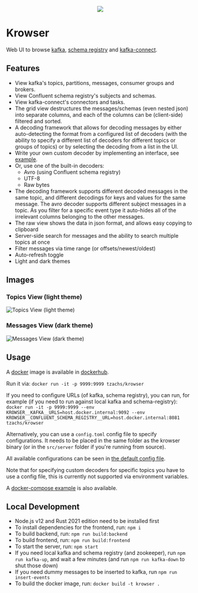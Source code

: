 <p align="center">
    <img src="./logo.svg">
</p>

# Krowser

Web UI to browse [kafka](https://kafka.apache.org/), [schema registry](https://docs.confluent.io/current/schema-registry/index.html) and [kafka-connect](https://docs.confluent.io/platform/current/connect/).

## Features

- View kafka's topics, partitions, messages, consumer groups and brokers.
- View Confluent schema registry's subjects and schemas.
- View kafka-connect's connectors and tasks.
- The grid view destructures the messages/schemas (even nested json) into separate columns, and each of the columns can be (client-side) filtered and sorted.
- A decoding framework that allows for decoding messages by either auto-detecting the format from a configured list of decoders (with the ability to specify a different list of decoders for different topics or groups of topics) or by selecting the decoding from a list in the UI.
- Write your own custom decoder by implementing an interface, see [example](./docs/examples/plugins/readme.md).
- Or, use one of the built-in decoders:
    - Avro (using Confluent schema registry)
    - UTF-8
    - Raw bytes
- The decoding framework supports different decoded messages in the same topic, and different decodings for keys and values for the same message. The avro decoder supports different subject messages in a topic. As you filter for a specific event type it auto-hides all of the irrelevant columns belonging to the other messages.
- The raw view shows the data in json format, and allows easy copying to clipboard
- Server-side search for messages and the ability to search multiple topics at once
- Filter messages via time range (or offsets/newest/oldest)
- Auto-refresh toggle
- Light and dark themes

## Images

### Topics View (light theme)

![Topics View (light theme)](./docs/images/topics.png "Topics View (light theme)")

### Messages View (dark theme)

![Messages View (dark theme)](/docs/images/messages.png "Messages View (dark theme)")

## Usage

A [docker](https://www.docker.com/) image is available in [dockerhub](https://hub.docker.com/repository/docker/tzachs/krowser/).

Run it via: `docker run -it -p 9999:9999 tzachs/krowser`

If you need to configure URLs (of kafka, schema registry), you can run, for example (if you need to run against local kafka and schema-registry):
`docker run -it -p 9999:9999 --env KROWSER__KAFKA__URLS=host.docker.internal:9092 --env KROWSER__CONFLUENT_SCHEMA_REGISTRY__URL=host.docker.internal:8081 tzachs/krowser`

Alternatively, you can use a `config.toml` config file to specify configurations. It needs to be placed in the same folder as the krowser binary (or in the `src/server` folder if you're running from source).

All available configurations can be seen in [the default config file](./src/server/default.toml).

Note that for specifying custom decoders for specific topics you have to use a config file, this is currently not supported via environment variables.

A [docker-compose example](./docs/examples/docker-compose.yml) is also available.

## Local Development

- Node.js v12 and Rust 2021 edition need to be installed first
- To install dependencies for the frontend, run: `npm i`
- To build backend, run: `npm run build:backend`
- To build frontend, run: `npm run build:frontend`
- To start the server, run: `npm start`
- If you need local kafka and schema registry (and zookeeper), run `npm run kafka-up`, and wait a few minutes (and run `npm run kafka-down` to shut those down)
- If you need dummy messages to be inserted to kafka, run `npm run insert-events`
- To build the docker image, run: `docker build -t krowser .`
